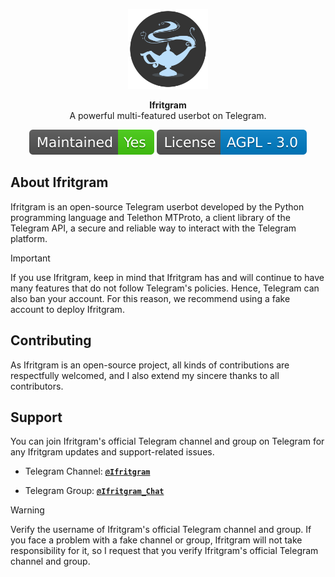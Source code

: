 <p align="center">
<a href="https://github.com/Ifritgram/Ifritgram"><img src="assets/ifritgram.png" height="128" width="128" alt="Ifritgram"/></a>
</p>

<p align="center">
<b>Ifritgram</b><br/>
A powerful multi-featured userbot on Telegram.
</p>

<p align="center">
<img src="assets/maintained.svg" alt="Maintained"/>
<img src="assets/license.svg" alt="License"/>
</p>

<h2>About Ifritgram</h2>
<p title="Ifritgram">Ifritgram is an open-source Telegram userbot developed by the Python programming language and Telethon MTProto, a client library of the Telegram API, a secure and reliable way to interact with the Telegram platform.</p>

> [!IMPORTANT]
> If you use Ifritgram, keep in mind that Ifritgram has and will continue to have many features that do not follow Telegram's policies. Hence, Telegram can also ban your account. For this reason, we recommend using a fake account to deploy Ifritgram.

<h2>Contributing</h2>
<p title="Contributing">As Ifritgram is an open-source project, all kinds of contributions are respectfully welcomed, and I also extend my sincere thanks to all contributors.</p>

<h2>Support</h2>
<p title="Support">You can join Ifritgram's official Telegram channel and group on Telegram for any Ifritgram updates and support-related issues.</p>

- Telegram Channel: [**`@Ifritgram`**](https://t.me/ifritgram)

- Telegram Group: [**`@Ifritgram_Chat`**](https://t.me/ifritgram_chat)
> [!WARNING]
> Verify the username of Ifritgram's official Telegram channel and group. If you face a problem with a fake channel or group, Ifritgram will not take responsibility for it, so I request that you verify Ifritgram's official Telegram channel and group.